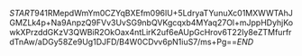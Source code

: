 $START$941RMepdWmYm0CZYqBXEfm096lU+5LdryaTYunuXc01MXWWTAhJGMZLk4p+Na9AnpzQ9FVv3UvSG9nbQVKgcqxb4MYaq27Ol+mJppHDyhjKowkXPrzddGKzV3QWBiR2OkOax4ntLirK2uf6eAUpGcHrov6T22Iy8eZTMfurfrdTnAw/aDGy58Ze9Ug1DJFD/B4W0CDvv6pN1iuS7/ms+Pg==$END$